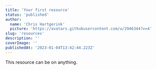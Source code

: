 ```yaml
---
title: 'Your first resource'
status: 'published'
author:
  name: 'Chris Hartgerink'
  picture: 'https://avatars.githubusercontent.com/u/2946344?v=4'
slug: 'resources'
description: ''
coverImage: ''
publishedAt: '2023-01-04T13:42:44.223Z'
---
```


This resource can be on anything.

